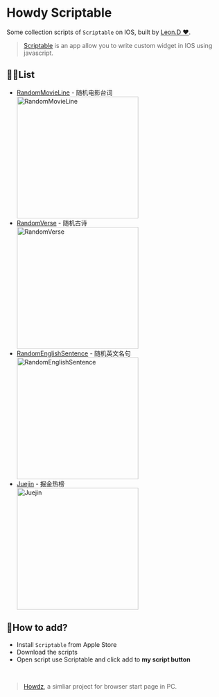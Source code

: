 # Howdy Scriptable

Some collection scripts of `Scriptable` on IOS, built by [Leon.D ❤](https://kongfandong.cn).

> [Scriptable](https://scriptable.app/) is an app allow you to write custom widget in IOS using javascript.

## 🏳️‍🌈List

+ [RandomMovieLine](./RandomMovieLine.js) - 随机电影台词
  <div><img src="https://s2.loli.net/2022/03/19/DfjMWeca4Ao8gtZ.png" width="280px" loading="lazy" alt="RandomMovieLine"></div>
+ [RandomVerse](./RandomVerse.js) - 随机古诗
  <div><img src="https://s2.loli.net/2022/03/19/b1xyifXjePAKkBc.png" width="280px" loading="lazy" alt="RandomVerse"></div>
+ [RandomEnglishSentence](./RandomEnglishSentence.js) - 随机英文名句
  <div><img src="https://s2.loli.net/2022/03/19/YGuorqzy7PnsEUc.png" width="280px" loading="lazy" alt="RandomEnglishSentence"></adiv>
+ [Juejin](./Juejin.js) - 掘金热榜
  <div><img src="https://s2.loli.net/2022/03/19/t8JXITiSWKOjr1M.png" width="280px" loading="lazy" alt="Juejin"></div>

## 🔨How to add?

+ Install `Scriptable` from Apple Store
+ Download the scripts
+ Open script use Scriptable and click add to **my script button**

<br>

>  [Howdz](https://howdz.vercel.app), a simliar project for browser start page in PC.